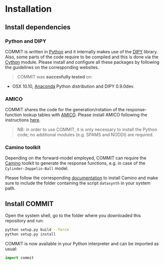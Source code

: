 # Installation


## Install dependencies

### Python and DIPY

COMMIT is written in [Python](https://www.python.org/) and it internally makes use of the [DIPY](http://dipy.org) library. Also, some parts of the code require to be compiled and this is done via the [Cython](http://cython.org/) module.
Please install and configure all these packages by following the guidelines on the corresponding websites.

> COMMIT was **succesfully tested** on:  
  - OSX 10.10, [Anaconda](http://docs.continuum.io/anaconda/) Python distribution and DIPY 0.9.0dev.

### AMICO

COMMIT shares the code for the generation/rotation of the response-function lookup tables with [AMICO](https://github.com/daducci/AMICO). Please install AMICO following the instructions [here](https://github.com/daducci/AMICO).

> NB: in order to use COMMIT, it is only necessary to install the Python code; no additional modules (e.g. SPAMS and NODDI) are required.

### Camino toolkit

Depending on the forward-model employed, COMMIT can require the [Camino](http://camino.org.uk) toolkit to generate the response functions, e.g. in case of the `Cylinder-Zeppelin-Ball` model.

Please follow the corresponding [documentation](http://cmic.cs.ucl.ac.uk/camino//index.php?n=Main.Installation) to install Camino and make sure to include the folder containing the script `datasynth` in your system path.

## Install COMMIT

Open the system shell, go to the folder where you downloaded this repository and run:

```bash
python setup.py build --force
python setup.py install
```

COMMIT is now available in your Python interpreter and can be imported as usual:

```python
import commit
```
